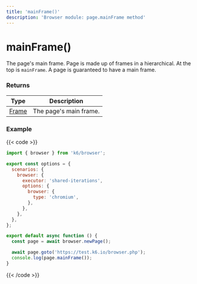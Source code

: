 ```yaml
---
title: 'mainFrame()'
description: 'Browser module: page.mainFrame method'
---
```


# mainFrame()

The page's main frame. Page is made up of frames in a hierarchical. At the top is `mainFrame`. A page is guaranteed to have a main frame.

### Returns

| Type                                                                               | Description            |
| ---------------------------------------------------------------------------------- | ---------------------- |
| [Frame](https://grafana.com/docs/k6/<K6_VERSION>/javascript-api/k6-browser/frame/) | The page's main frame. |

### Example

{{< code >}}

```javascript
import { browser } from 'k6/browser';

export const options = {
  scenarios: {
    browser: {
      executor: 'shared-iterations',
      options: {
        browser: {
          type: 'chromium',
        },
      },
    },
  },
};

export default async function () {
  const page = await browser.newPage();

  await page.goto('https://test.k6.io/browser.php');
  console.log(page.mainFrame());
}
```

{{< /code >}}
